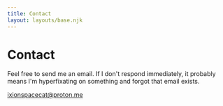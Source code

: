 ```yaml
---
title: Contact
layout: layouts/base.njk
---
```


# Contact

Feel free to send me an email. If I don't respond immediately, it probably means I'm hyperfixating on something and forgot that email exists.

<a href="mailto:ixionspacecat@proton.me" target="_blank">ixionspacecat@proton.me</a>

